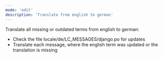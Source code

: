 ```yaml
---
mode: 'edit'
description: 'Translate from english to german'
---
```

Translate all missing or outdated terms from english to german:

* Check the file locale/de/LC_MESSAGES/django.po for updates
* Translate each message, where the english term was updated or the translation is missing
